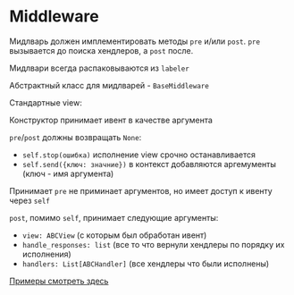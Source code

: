# Middleware

Мидлварь должен имплементировать методы `pre` и/или `post`. `pre` вызывается до поиска хендлеров, а `post` после.

Мидлвари всегда распаковываются из `labeler`

Абстрактный класс для мидлварей - `BaseMiddleware` 

Стандартные view: 

Конструктор принимает ивент в качестве аргумента

`pre`/`post` должны возвращать `None`:

* `self.stop(ошибка)` исполнение view срочно останавливается
* `self.send({ключ: значние})` в контекст добавляются аргемументы (ключ - имя аргумента)

Принимает `pre` не приминает аргументов, но имеет доступ к ивенту через `self`

`post`, помимо `self`, принимает следующие аргументы:

* `view: ABCView` (с которым был обработан ивент)
* `handle_responses: list` (все то что вернули хендлеры по порядку их исполнения)
* `handlers: List[ABCHandler]` (все хендлеры что были исполнены)

[Примеры смотреть здесь](https://github.com/timoniq/vkbottle/blob/master/examples/high-level/middleware_example.py)
